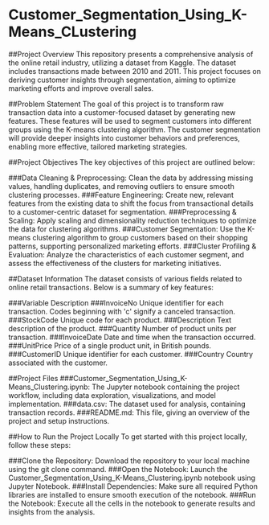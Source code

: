 # Customer_Segmentation_Using_K-Means_CLustering

##Project Overview
This repository presents a comprehensive analysis of the online retail industry, utilizing a dataset from Kaggle. The dataset includes transactions made between 2010 and 2011. This project focuses on deriving customer insights through segmentation, aiming to optimize marketing efforts and improve overall sales.

##Problem Statement
The goal of this project is to transform raw transaction data into a customer-focused dataset by generating new features. These features will be used to segment customers into different groups using the K-means clustering algorithm. The customer segmentation will provide deeper insights into customer behaviors and preferences, enabling more effective, tailored marketing strategies.

##Project Objectives
The key objectives of this project are outlined below:

###Data Cleaning & Preprocessing: Clean the data by addressing missing values, handling duplicates, and removing outliers to ensure smooth clustering processes.
###Feature Engineering: Create new, relevant features from the existing data to shift the focus from transactional details to a customer-centric dataset for segmentation.
###Preprocessing & Scaling: Apply scaling and dimensionality reduction techniques to optimize the data for clustering algorithms.
###Customer Segmentation: Use the K-means clustering algorithm to group customers based on their shopping patterns, supporting personalized marketing efforts.
###Cluster Profiling & Evaluation: Analyze the characteristics of each customer segment, and assess the effectiveness of the clusters for marketing initiatives.

##Dataset Information
The dataset consists of various fields related to online retail transactions. Below is a summary of key features:

###Variable	Description
###InvoiceNo	Unique identifier for each transaction. Codes beginning with 'c' signify a canceled transaction.
###StockCode	Unique code for each product.
###Description	Text description of the product.
###Quantity	Number of product units per transaction.
###InvoiceDate	Date and time when the transaction occurred.
###UnitPrice	Price of a single product unit, in British pounds.
###CustomerID	Unique identifier for each customer.
###Country	Country associated with the customer.

##Project Files
###Customer_Segmentation_Using_K-Means_Clustering.ipynb: The Jupyter notebook containing the project workflow, including data exploration, visualizations, and model implementation.
###data.csv: The dataset used for analysis, containing transaction records.
###README.md: This file, giving an overview of the project and setup instructions.

##How to Run the Project Locally
To get started with this project locally, follow these steps:

###Clone the Repository: Download the repository to your local machine using the git clone command.
###Open the Notebook: Launch the Customer_Segmentation_Using_K-Means_Clustering.ipynb notebook using Jupyter Notebook.
###Install Dependencies: Make sure all required Python libraries are installed to ensure smooth execution of the notebook.
###Run the Notebook: Execute all the cells in the notebook to generate results and insights from the analysis.

